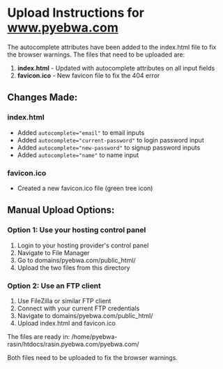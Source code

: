# Upload Instructions for www.pyebwa.com

The autocomplete attributes have been added to the index.html file to fix the browser warnings. The files that need to be uploaded are:

1. **index.html** - Updated with autocomplete attributes on all input fields
2. **favicon.ico** - New favicon file to fix the 404 error

## Changes Made:

### index.html
- Added `autocomplete="email"` to email inputs
- Added `autocomplete="current-password"` to login password input
- Added `autocomplete="new-password"` to signup password inputs
- Added `autocomplete="name"` to name input

### favicon.ico
- Created a new favicon.ico file (green tree icon)

## Manual Upload Options:

### Option 1: Use your hosting control panel
1. Login to your hosting provider's control panel
2. Navigate to File Manager
3. Go to domains/pyebwa.com/public_html/
4. Upload the two files from this directory

### Option 2: Use an FTP client
1. Use FileZilla or similar FTP client
2. Connect with your current FTP credentials
3. Navigate to domains/pyebwa.com/public_html/
4. Upload index.html and favicon.ico

The files are ready in:
/home/pyebwa-rasin/htdocs/rasin.pyebwa.com/pyebwa.com/

Both files need to be uploaded to fix the browser warnings.